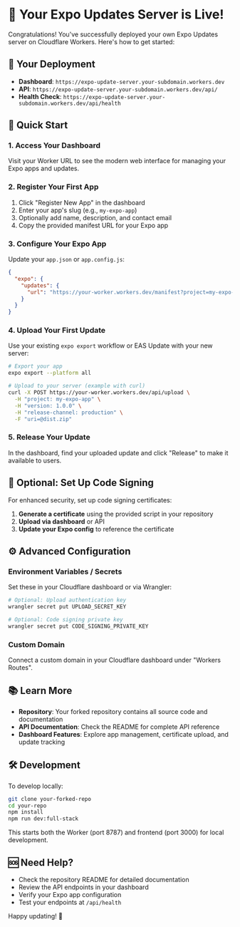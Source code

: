 # 🎉 Your Expo Updates Server is Live!

Congratulations! You've successfully deployed your own Expo Updates server on Cloudflare Workers. Here's how to get started:

## 📍 Your Deployment

- **Dashboard**: `https://expo-update-server.your-subdomain.workers.dev`
- **API**: `https://expo-update-server.your-subdomain.workers.dev/api/`
- **Health Check**: `https://expo-update-server.your-subdomain.workers.dev/api/health`

## 🚀 Quick Start

### 1. **Access Your Dashboard**

Visit your Worker URL to see the modern web interface for managing your Expo apps and updates.

### 2. **Register Your First App**

1. Click "Register New App" in the dashboard
2. Enter your app's slug (e.g., `my-expo-app`)
3. Optionally add name, description, and contact email
4. Copy the provided manifest URL for your Expo app

### 3. **Configure Your Expo App**

Update your `app.json` or `app.config.js`:

```json
{
  "expo": {
    "updates": {
      "url": "https://your-worker.workers.dev/manifest?project=my-expo-app&channel=production"
    }
  }
}
```

### 4. **Upload Your First Update**

Use your existing `expo export` workflow or EAS Update with your new server:

```bash
# Export your app
expo export --platform all

# Upload to your server (example with curl)
curl -X POST https://your-worker.workers.dev/api/upload \
  -H "project: my-expo-app" \
  -H "version: 1.0.0" \
  -H "release-channel: production" \
  -F "uri=@dist.zip"
```

### 5. **Release Your Update**

In the dashboard, find your uploaded update and click "Release" to make it available to users.

## 🔐 Optional: Set Up Code Signing

For enhanced security, set up code signing certificates:

1. **Generate a certificate** using the provided script in your repository
2. **Upload via dashboard** or API
3. **Update your Expo config** to reference the certificate

## ⚙️ Advanced Configuration

### Environment Variables / Secrets

Set these in your Cloudflare dashboard or via Wrangler:

```bash
# Optional: Upload authentication key
wrangler secret put UPLOAD_SECRET_KEY

# Optional: Code signing private key
wrangler secret put CODE_SIGNING_PRIVATE_KEY
```

### Custom Domain

Connect a custom domain in your Cloudflare dashboard under "Workers Routes".

## 📚 Learn More

- **Repository**: Your forked repository contains all source code and documentation
- **API Documentation**: Check the README for complete API reference
- **Dashboard Features**: Explore app management, certificate upload, and update tracking

## 🛠️ Development

To develop locally:

```bash
git clone your-forked-repo
cd your-repo
npm install
npm run dev:full-stack
```

This starts both the Worker (port 8787) and frontend (port 3000) for local development.

## 🆘 Need Help?

- Check the repository README for detailed documentation
- Review the API endpoints in your dashboard
- Verify your Expo app configuration
- Test your endpoints at `/api/health`

Happy updating! 🚀
